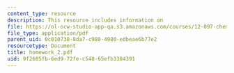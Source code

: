 ```yaml
---
content_type: resource
description: This resource includes information on
file: https://ol-ocw-studio-app-qa.s3.amazonaws.com/courses/12-097-chemical-investigations-of-boston-harbor-january-iap-2006/9f2605fb6ed972fec54865efb3384391_homework_2.pdf
file_type: application/pdf
parent_uid: 0c010738-8da7-c980-4980-edbeae6b77e2
resourcetype: Document
title: homework_2.pdf
uid: 9f2605fb-6ed9-72fe-c548-65efb3384391
---
```

